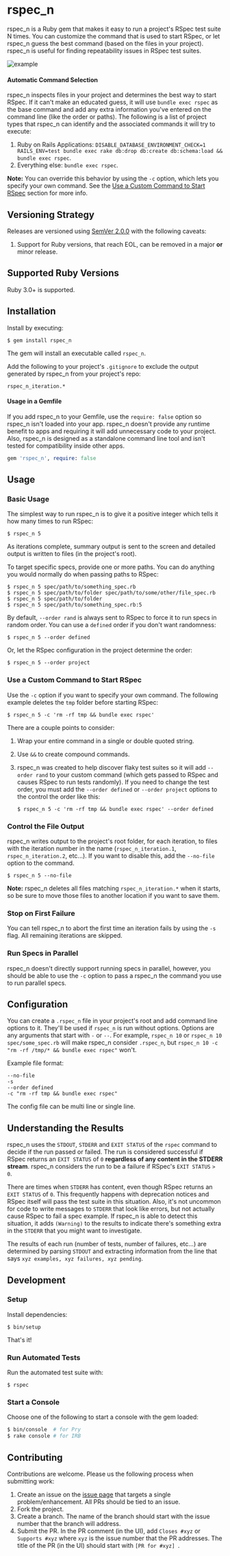 # rspec_n

rspec_n is a Ruby gem that makes it easy to run a project's RSpec test suite N times. You can customize the command that is used to start RSpec, or let rspec_n guess the best command (based on the files in your project). rspec_n is useful for finding repeatability issues in RSpec test suites.

![example](https://user-images.githubusercontent.com/2053901/53691471-c6956880-3d4c-11e9-8248-68bbb4c24786.png)

#### Automatic Command Selection

rspec_n inspects files in your project and determines the best way to start RSpec. If it can't make an educated guess, it will use `bundle exec rspec` as the base command and add any extra information you've entered on the command line (like the order or paths). The following is a list of project types that rspec_n can identify and the associated commands it will try to execute:

1. Ruby on Rails Applications: `DISABLE_DATABASE_ENVIRONMENT_CHECK=1 RAILS_ENV=test bundle exec rake db:drop db:create db:schema:load && bundle exec rspec`.
2. Everything else: `bundle exec rspec`.

**Note:** You can override this behavior by using the `-c` option, which lets you specify your own command. See the [Use a Custom Command to Start RSpec](#Use-a-Custom-Command-to-Start-RSpec) section for more info.

## Versioning Strategy

Releases are versioned using [SemVer 2.0.0](https://semver.org/spec/v2.0.0.html) with the following caveats:

1. Support for Ruby versions, that reach EOL, can be removed in a major **or** minor release.

## Supported Ruby Versions

Ruby 3.0+ is supported.

## Installation

Install by executing:

    $ gem install rspec_n

The gem will install an executable called `rspec_n`.

Add the following to your project's `.gitignore` to exclude the output generated by rspec_n from your project's repo:

    rspec_n_iteration.*

#### Usage in a Gemfile

If you add rspec_n to your Gemfile, use the `require: false` option so rspec_n isn't loaded into your app. rspec_n doesn't provide any runtime benefit to apps and requiring it will add unnecessary code to your project. Also, rspec_n is designed as a standalone command line tool and isn't tested for compatibility inside other apps.

```ruby
gem 'rspec_n', require: false
```

## Usage

### Basic Usage

The simplest way to run rspec_n is to give it a positive integer which tells it how many times to run RSpec:

    $ rspec_n 5

As iterations complete, summary output is sent to the screen and detailed output is written to files (in the project's root).

To target specific specs, provide one or more paths. You can do anything you would normally do when passing paths to RSpec:

    $ rspec_n 5 spec/path/to/something_spec.rb
    $ rspec_n 5 spec/path/to/folder spec/path/to/some/other/file_spec.rb
    $ rspec_n 5 spec/path/to/folder
    $ rspec_n 5 spec/path/to/something_spec.rb:5

By default, `--order rand` is always sent to RSpec to force it to run specs in random order. You can use a `defined` order if you don't want randomness:

    $ rspec_n 5 --order defined

Or, let the RSpec configuration in the project determine the order:

    $ rspec_n 5 --order project

### Use a Custom Command to Start RSpec

Use the `-c` option if you want to specify your own command. The following example deletes the `tmp` folder before starting RSpec:

    $ rspec_n 5 -c 'rm -rf tmp && bundle exec rspec'

There are a couple points to consider:

1. Wrap your entire command in a single or double quoted string.
1. Use `&&` to create compound commands.
1. rspec_n was created to help discover flaky test suites so it will add `--order rand` to your custom command (which gets passed to RSpec and causes RSpec to run tests randomly). If you need to change the test order, you must add the `--order defined` or `--order project` options to the control the order like this:

    ```
    $ rspec_n 5 -c 'rm -rf tmp && bundle exec rspec' --order defined
    ```
   
### Control the File Output

rspec_n writes output to the project's root folder, for each iteration, to files with the iteration number in the name (`rspec_n_iteration.1`, `rspec_n_iteration.2`, etc...). If you want to disable this, add the `--no-file` option to the command.

    $ rspec_n 5 --no-file

**Note:** rspec_n deletes all files matching `rspec_n_iteration.*` when it starts, so be sure to move those files to another location if you want to save them.

### Stop on First Failure

You can tell rspec_n to abort the first time an iteration fails by using the `-s` flag. All remaining iterations are skipped.

### Run Specs in Parallel

rspec_n doesn't directly support running specs in parallel, however, you should be able to use the `-c` option to pass a rspec_n the command you use to run parallel specs.

## Configuration

You can create a `.rspec_n` file in your project's root and add command line options to it. They'll be used if `rspec_n` is run without options. Options are any arguments that start with `-` or `--`. For example, `rspec_n 10` or `rspec_n 10 spec/some_spec.rb` will make rspec_n consider `.rspec_n`, but `rspec_n 10 -c "rm -rf /tmp/* && bundle exec rspec"` won't.

Example file format:

```text
--no-file
-s
--order defined
-c "rm -rf tmp && bundle exec rspec"
```

The config file can be multi line or single line.

## Understanding the Results

rspec_n uses the `STDOUT`, `STDERR` and `EXIT STATUS` of the `rspec` command to decide if the run passed or failed. The run is considered successful if RSpec returns an `EXIT STATUS` of `0` **regardless of any content in the STDERR stream**. rspec_n considers the run to be a failure if RSpec's `EXIT STATUS` `> 0`.

There are times when `STDERR` has content, even though RSpec returns an `EXIT STATUS` of `0`. This frequently happens with deprecation notices and RSpec itself will pass the test suite in this situation. Also, it's not uncommon for code to write messages to `STDERR` that look like errors, but not actually cause RSpec to fail a spec example. If rspec_n is able to detect this situation, it adds `(Warning)` to the results to indicate there's something extra in the `STDERR` that you might want to investigate.

The results of each run (number of tests, number of failures, etc...) are determined by parsing `STDOUT` and extracting information from the line that says `xyz examples, xyz failures, xyz pending`.

## Development

### Setup

Install dependencies:

    $ bin/setup

That's it!

### Run Automated Tests

Run the automated test suite with:

    $ rspec

### Start a Console

Choose one of the following to start a console with the gem loaded:

```bash
$ bin/console  # for Pry
$ rake console # for IRB
```

## Contributing

Contributions are welcome. Please us the following process when submitting work:

1. Create an issue on the [issue page](https://github.com/roberts1000/rspec_n/issues) that targets a single problem/enhancement. All PRs should be tied to an issue.
1. Fork the project.
1. Create a branch. The name of the branch should start with the issue number that the branch will address.
1. Submit the PR. In the PR comment (in the UI), add `Closes #xyz` or `Supports #xyz` where `xyz` is the issue number that the PR addresses. The title of the PR (in the UI) should start with `[PR for #xyz] `.
